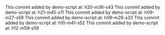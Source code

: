 This commit added by demo-script at:  h20-m36-s43
This commit added by demo-script at:  h21-m45-s11
This commit added by demo-script at:  h09-m27-s59
This commit added by demo-script at:  h09-m28-s33
This commit added by demo-script at:  h10-m41-s52
This commit added by demo-script at:  h12-m59-s59
